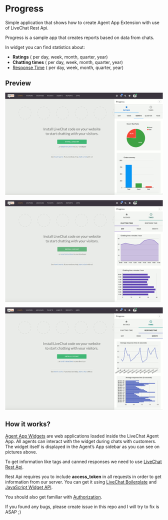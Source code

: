 ﻿#  Progress

Simple application that shows how to create Agent App Extension with use of LiveChat Rest Api.

Progress is a sample app that creates reports based on data from chats.

In widget you can find statistics about:

- **Ratings** ( per day, week, month, quarter, year)
- **Chatting times**  ( per day, week, month, quarter, year)
- [Response Time](https://docs.livechatinc.com/rest-api/#chats-first-response-time)  ( per day, week, month, quarter, year)


##  Preview


![Alt Text](https://raw.githubusercontent.com/venits/react-native-router-flux/master/progress_photo1.png)


![Alt Text](https://raw.githubusercontent.com/venits/react-native-router-flux/master/progress_photo2.png)


![Alt Text](https://raw.githubusercontent.com/venits/react-native-router-flux/master/progress_photo3.png)


##  How it works?

[Agent App Widgets](https://docs.livechatinc.com/agent-app-widgets/) are web applications loaded inside the LiveChat Agent App. All agents can interact with the widget during chats with customers. The widget itself is displayed in the Agent’s App sidebar as you can see on pictures above.

To get information like tags and canned responses we need to use [LiveChat Rest Api](https://docs.livechatinc.com/rest-api/).

Rest Api requires you to include **access_token** in all requests in order to get information from our server. You can get it using [LiveChat Boilerplate](https://docs.livechatinc.com/boilerplate/) and [JavaScript Widget API](https://docs.livechatinc.com/agent-app-widgets/#javascript-api).


You should also get familiar with [Authorization](https://docs.livechatinc.com/authorization/).

If you found any bugs, please create issue in this repo and I will try to fix is ASAP ;)
